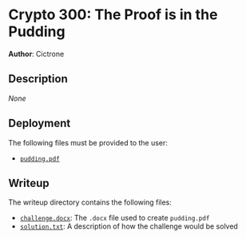 # Crypto 300: The Proof is in the Pudding
**Author**: Cictrone

## Description
_None_

## Deployment
The following files must be provided to the user:
- [`pudding.pdf`](./pudding.pdf)

## Writeup
The writeup directory contains the following files:
- [`challenge.docx`](./writeup/challenge.docx): The `.docx` file used to create
  `pudding.pdf`
- [`solution.txt`](./writeup/solution.txt): A description of how the challenge
  would be solved